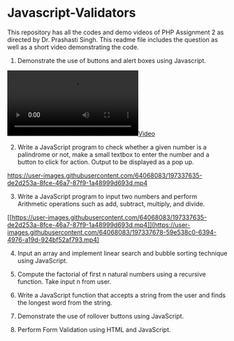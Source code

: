 # Javascript-Validators
This repository has all the codes and demo videos of PHP Assignment 2 as directed by Dr. Prashasti Singh.
This readme file includes the question as well as a short video demonstrating the code.

1. Demonstrate the use of buttons and alert boxes using Javascript.

[![](Videos//Buttons_and_alert_boxes.mp4 ) ](https://user-images.githubusercontent.com/64068083/197337554-8ae132fd-67a7-499e-a571-9d073c4fb6df.mp4)

2. Write a JavaScript program to check whether a given number is a palindrome or not, make a small textbox to enter the number and a button to click for action. Output to be displayed as a pop up.

https://user-images.githubusercontent.com/64068083/197337635-de2d253a-8fce-46a7-87f9-1a48999d693d.mp4

3. Write a JavaScript program to input two numbers and perform Arithmetic operations such as add, subtract, multiply, and divide.

[[https://user-images.githubusercontent.com/64068083/197337635-de2d253a-8fce-46a7-87f9-1a48999d693d.mp4]](https://user-images.githubusercontent.com/64068083/197337678-59e538c0-6394-4976-a19d-924bf52af793.mp4)


4. Input an array and implement linear search and bubble sorting technique using JavaScript.



5. Compute the factorial of first n natural numbers using a recursive function. Take input n from user.



6. Write a JavaScript function that accepts a string from the user and finds the longest word from the string.



7. Demonstrate the use of rollover buttons using JavaScript.



8. Perform Form Validation using HTML and JavaScript.
